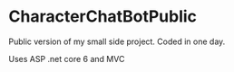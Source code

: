 # CharacterChatBotPublic
Public version of my small side project. Coded in one day. 

Uses ASP .net core 6 and MVC

